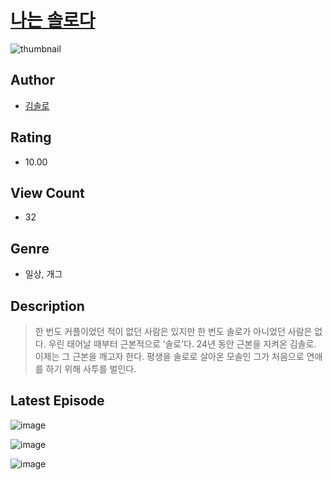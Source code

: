 # [나는 솔로다](https://comic.naver.com/bestChallenge/list?titleId=811029)
![thumbnail](https://image-comic.pstatic.net/user_contents_data/challenge_comic/2023/05/25/354823/upload_3775758532484556342_480x623.jpeg)

## Author
- [김솔로](https://comic.naver.com/artistTitle?id=354823)

## Rating
- 10.00

## View Count
- 32

## Genre
- 일상, 개그

## Description
> 한 번도 커플이었던 적이 없던 사람은 있지만 한 번도 솔로가 아니었던 사람은 없다. 우린 태어날 때부터 근본적으로 ‘솔로’다. 24년 동안 근본을 지켜온 김솔로. 이제는 그 근본을 깨고자 한다. 평생을 솔로로 살아온 모솔인 그가 처음으로 연애를 하기 위해 사투를 벌인다.


## Latest Episode
![image](https://image-comic.pstatic.net/user_contents_data/challenge_comic/2023/05/25/354823/upload_7364564282772841264.jpeg)

![image](https://image-comic.pstatic.net/user_contents_data/challenge_comic/2023/05/25/354823/upload_4063426885623953205.jpeg)

![image](https://image-comic.pstatic.net/user_contents_data/challenge_comic/2023/05/25/354823/upload_4123437097168418609.jpeg)
